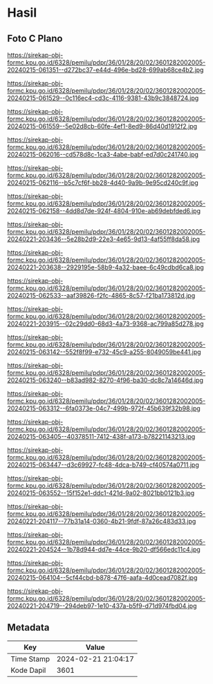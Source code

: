 # Hasil

## Foto C Plano

https://sirekap-obj-formc.kpu.go.id/6328/pemilu/pdpr/36/01/28/20/02/3601282002005-20240215-061351--d272bc37-e44d-496e-bd28-699ab68ce4b2.jpg

https://sirekap-obj-formc.kpu.go.id/6328/pemilu/pdpr/36/01/28/20/02/3601282002005-20240215-061529--0c116ec4-cd3c-4116-9381-43b9c3848724.jpg

https://sirekap-obj-formc.kpu.go.id/6328/pemilu/pdpr/36/01/28/20/02/3601282002005-20240215-061559--5e02d8cb-60fe-4ef1-8ed9-86d40d1912f2.jpg

https://sirekap-obj-formc.kpu.go.id/6328/pemilu/pdpr/36/01/28/20/02/3601282002005-20240215-062016--cd578d8c-1ca3-4abe-babf-ed7d0c241740.jpg

https://sirekap-obj-formc.kpu.go.id/6328/pemilu/pdpr/36/01/28/20/02/3601282002005-20240215-062116--b5c7cf6f-bb28-4d40-9a9b-9e95cd240c9f.jpg

https://sirekap-obj-formc.kpu.go.id/6328/pemilu/pdpr/36/01/28/20/02/3601282002005-20240215-062158--4dd8d7de-924f-4804-910e-ab69debfded6.jpg

https://sirekap-obj-formc.kpu.go.id/6328/pemilu/pdpr/36/01/28/20/02/3601282002005-20240221-203436--5e28b2d9-22e3-4e65-9d13-4af55ff8da58.jpg

https://sirekap-obj-formc.kpu.go.id/6328/pemilu/pdpr/36/01/28/20/02/3601282002005-20240221-203638--2929195e-58b9-4a32-baee-6c49cdbd6ca8.jpg

https://sirekap-obj-formc.kpu.go.id/6328/pemilu/pdpr/36/01/28/20/02/3601282002005-20240215-062533--aaf39826-f2fc-4865-8c57-f21ba173812d.jpg

https://sirekap-obj-formc.kpu.go.id/6328/pemilu/pdpr/36/01/28/20/02/3601282002005-20240221-203915--02c29dd0-68d3-4a73-9368-ac799a85d278.jpg

https://sirekap-obj-formc.kpu.go.id/6328/pemilu/pdpr/36/01/28/20/02/3601282002005-20240215-063142--552f8f99-e732-45c9-a255-8049059be441.jpg

https://sirekap-obj-formc.kpu.go.id/6328/pemilu/pdpr/36/01/28/20/02/3601282002005-20240215-063240--b83ad982-8270-4f96-ba30-dc8c7a14646d.jpg

https://sirekap-obj-formc.kpu.go.id/6328/pemilu/pdpr/36/01/28/20/02/3601282002005-20240215-063312--6fa0373e-04c7-499b-972f-45b639f32b98.jpg

https://sirekap-obj-formc.kpu.go.id/6328/pemilu/pdpr/36/01/28/20/02/3601282002005-20240215-063405--40378511-7412-438f-a173-b78221143213.jpg

https://sirekap-obj-formc.kpu.go.id/6328/pemilu/pdpr/36/01/28/20/02/3601282002005-20240215-063447--d3c69927-fc48-4dca-b749-cf40574a0711.jpg

https://sirekap-obj-formc.kpu.go.id/6328/pemilu/pdpr/36/01/28/20/02/3601282002005-20240215-063552--15f152e1-ddc1-421d-9a02-8021bb0121b3.jpg

https://sirekap-obj-formc.kpu.go.id/6328/pemilu/pdpr/36/01/28/20/02/3601282002005-20240221-204117--77b31a14-0360-4b21-9fdf-87a26c483d33.jpg

https://sirekap-obj-formc.kpu.go.id/6328/pemilu/pdpr/36/01/28/20/02/3601282002005-20240221-204524--1b78d944-dd7e-44ce-9b20-df566edc11c4.jpg

https://sirekap-obj-formc.kpu.go.id/6328/pemilu/pdpr/36/01/28/20/02/3601282002005-20240215-064104--5cf44cbd-b878-47f6-aafa-4d0cead7082f.jpg

https://sirekap-obj-formc.kpu.go.id/6328/pemilu/pdpr/36/01/28/20/02/3601282002005-20240221-204719--294deb97-1e10-437a-b5f9-d71d974fbd04.jpg


## Metadata

| Key        | Value               |
| ---------- | ------------------- |
| Time Stamp | 2024-02-21 21:04:17 |
| Kode Dapil | 3601                |



